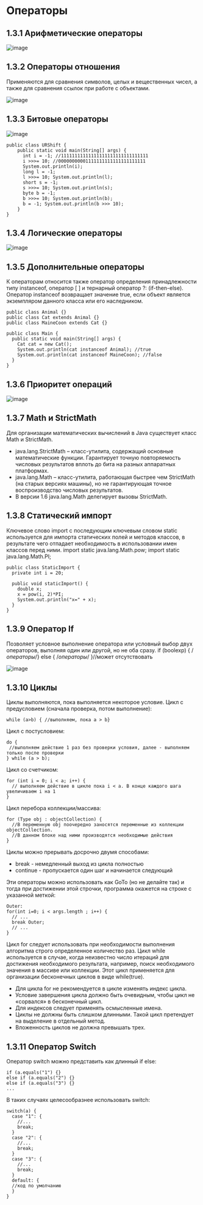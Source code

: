 # Операторы

## 1.3.1 Арифметические операторы

![image](https://github.com/Jahimees/Java-Cheat-Sheet/assets/36009821/e2ff9822-62b5-4891-97c2-b9a2c1588b06)

## 1.3.2 Операторы отношения

Применяются для сравнения символов, целых и вещественных чисел, а также для сравнения ссылок при работе с объектами.

![image](https://github.com/Jahimees/Java-Cheat-Sheet/assets/36009821/773d0a57-7326-4558-92e8-df92e93c2f23)

## 1.3.3 Битовые операторы

![image](https://github.com/Jahimees/Java-Cheat-Sheet/assets/36009821/91add568-4043-4e54-b9a7-8ad2594252cf)

    public class URShift {
        public static void main(String[] args) {
          int i = -1; //11111111111111111111111111111111
          i >>>= 10; //00000000001111111111111111111111
          System.out.println(i);
          long l = -1;
          l >>>= 10; System.out.println(l);
          short s = -1;
          s >>>= 10; System.out.println(s);
          byte b = -1;
          b >>>= 10; System.out.println(b);
          b = -1; System.out.println(b >>> 10);
        }
    }

## 1.3.4 Логические операторы

![image](https://github.com/Jahimees/Java-Cheat-Sheet/assets/36009821/8dc03f43-c848-4d82-9d52-16bfdfa1caf8)

## 1.3.5 Дополнительные операторы

К операторам относится также оператор определения принадлежности типу instanceof, оператор [ ] и тернарный оператор ?: (if-then-else).
Оператор instanceof возвращает значение true, если объект является экземпляром данного класса или его наследником.
    
    public class Animal {}
    public class Cat extends Animal {}
    public class MaineCoon extends Cat {}

    public class Main {
      public static void main(String[] args) {
        Cat cat = new Cat();
        System.out.println(cat instanceof Animal); //true
        System.out.println(cat instanceof MaineCoon); //false
      }
    }

## 1.3.6 Приоритет операций

![image](https://github.com/Jahimees/Java-Cheat-Sheet/assets/36009821/b124f262-d92d-4dd2-9ffd-cf86dcf79be7)

## 1.3.7 Math и StrictMath

Для организации математических вычислений в Java существует класс Math и StrictMath.
 * java.lang.StrictMath – класс-утилита, содержащий основные математические функции. Гарантирует точную повторяемость числовых результатов вплоть до бита на разных аппаратных платформах.
 * java.lang.Math – класс-утилита, работающая быстрее чем StrictMath (на старых версиях машины), но не гарантирующая точное воспроизводство числовых результатов.
 * В версии 1.6 java.lang.Math делегирует вызовы StrictMath.

## 1.3.8 Статический импорт

Ключевое слово import с последующим ключевым словом static используется для импорта статических полей и методов классов, в результате чего отпадает необходимость в использовании имен классов перед ними.
    import static java.lang.Math.pow;
    import static java.lang.Math.PI;
    
    public class StaticImport {
      private int i = 20;
      
      public void staticImport() {
        double x;
        x = pow(i, 2)*PI;
        System.out.println("x=" + x);
      }
    }

## 1.3.9 Оператор If

Позволяет условное выполнение оператора или условный выбор двух операторов, выполняя один или другой, но не оба сразу.
    if (boolexp) { /*операторы*/}
    else { /*операторы*/ }//может отсутствовать

 ![image](https://github.com/Jahimees/Java-Cheat-Sheet/assets/36009821/58620090-6df5-4e5a-a050-0468929fba86)

## 1.3.10 Циклы

Циклы выполняются, пока выполняется некоторое условие.
Цикл с предусловием (сначала проверка, потом выполнение):

    while (a>b) { //выполняем, пока a > b}

Цикл с постусловием:

    do {
     //выполняем действие 1 раз без проверки условия, далее - выполняем только после проверки
    } while (a > b);

Цикл со счетчиком:

    for (int i = 0; i < a; i++) {
      // выполняем действие в цикле пока i < a. В конце каждого шага увеличиваем i на 1
    }

Цикл перебора коллекции/массива:

    for (Type obj : objectCollection) {
      //В переменную obj поочередно заносятся переменные из коллекции objectCollection.
      //В данном блоке над ними производятся необходимые действия
    }

Циклы можно прерывать досрочно двумя способами: 
* break - немедленный выход из цикла полностью
* continue - пропускается один шаг и начинается следующий

Эти операторы можно использовать как GoTo (но не делайте так) и тогда при достижении этой строчки, программа окажется на строке с указанной меткой:

    Outer:
    for(int i=0; i < args.length ; i++) {
      // ...
      break Outer;
      // ...
    }

Цикл for следует использовать при необходимости выполнения алгоритма строго определенное количество раз. Цикл while используется в случае, когда неизвестно число итераций для достижения необходимого результата, например, поиск необходимого
значения в массиве или коллекции. Этот цикл применяется для организации бесконечных циклов в виде while(true).
* Для цикла for не рекомендуется в цикле изменять индекс цикла.
* Условие завершения цикла должно быть очевидным, чтобы цикл не «сорвался» в бесконечный цикл.
* Для индексов следует применять осмысленные имена.
* Циклы не должны быть слишком длинными. Такой цикл претендует на выделение в отдельный метод.
* Вложенность циклов не должна превышать трех.

## 1.3.11 Оператор Switch

Оператор switch можно представить как длинный if else:

    if (a.equals("1") {}
    else if (a.equals("2") {}
    else if (a.equals("3") {}
    ...

В таких случаях целесообразнее использовать switch:

    switch(a) {
      case "1": {
        //...
        break;
      }
      case "2": {
        //...
        break;
      }
      case "3": {
        //...
        break;
      }
      default: {
      //код по умолчанию
      }
    }
